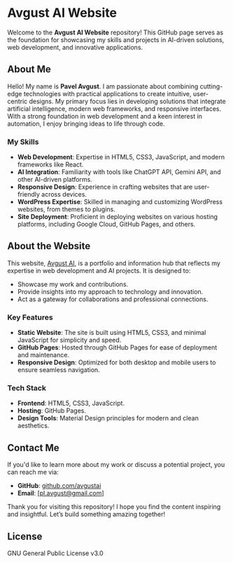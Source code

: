 # Avgust AI Website

Welcome to the **Avgust AI Website** repository! This GitHub page serves as the foundation for showcasing my skills and projects in AI-driven solutions, web development, and innovative applications.

## About Me

Hello! My name is **Pavel Avgust**. I am passionate about combining cutting-edge technologies with practical applications to create intuitive, user-centric designs. My primary focus lies in developing solutions that integrate artificial intelligence, modern web frameworks, and responsive interfaces. With a strong foundation in web development and a keen interest in automation, I enjoy bringing ideas to life through code.

### My Skills

- **Web Development**: Expertise in HTML5, CSS3, JavaScript, and modern frameworks like React.
- **AI Integration**: Familiarity with tools like ChatGPT API, Gemini API, and other AI-driven platforms.
- **Responsive Design**: Experience in crafting websites that are user-friendly across devices.
- **WordPress Expertise**: Skilled in managing and customizing WordPress websites, from themes to plugins.
- **Site Deployment**: Proficient in deploying websites on various hosting platforms, including Google Cloud, GitHub Pages, and others.

## About the Website

This website, [Avgust AI](https://avgustai.github.io/), is a portfolio and information hub that reflects my expertise in web development and AI projects. It is designed to:

- Showcase my work and contributions.
- Provide insights into my approach to technology and innovation.
- Act as a gateway for collaborations and professional connections.

### Key Features

- **Static Website**: The site is built using HTML5, CSS3, and minimal JavaScript for simplicity and speed.
- **GitHub Pages**: Hosted through GitHub Pages for ease of deployment and maintenance.
- **Responsive Design**: Optimized for both desktop and mobile users to ensure seamless navigation.

### Tech Stack

- **Frontend**: HTML5, CSS3, JavaScript.
- **Hosting**: GitHub Pages.
- **Design Tools**: Material Design principles for modern and clean aesthetics.

## Contact Me

If you'd like to learn more about my work or discuss a potential project, you can reach me via:

- **GitHub**: [github.com/avgustai](https://github.com/avgustai)
- **Email**: [pl.avgust@gmail.com]

Thank you for visiting this repository! I hope you find the content inspiring and insightful. Let’s build something amazing together!

## License

GNU General Public License v3.0
